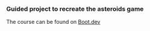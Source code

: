 ### Guided project to recreate the asteroids game

The course can be found on [Boot.dev](www.boot.dev)
